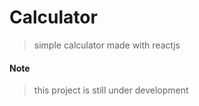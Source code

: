 # Calculator

> simple calculator made with reactjs 

#### Note

> this project is still under development
